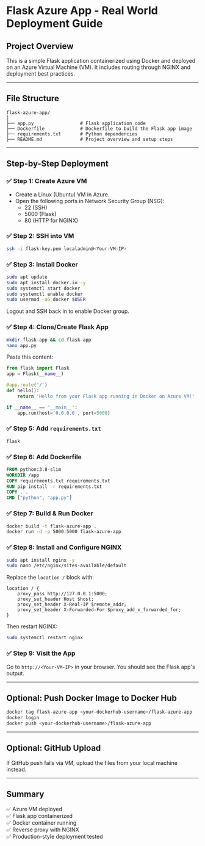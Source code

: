 
# Flask Azure App - Real World Deployment Guide

## Project Overview
This is a simple Flask application containerized using Docker and deployed on an Azure Virtual Machine (VM). It includes routing through NGINX and deployment best practices.

---

## File Structure

```
flask-azure-app/
│
├── app.py                 # Flask application code
├── Dockerfile             # Dockerfile to build the Flask app image
├── requirements.txt       # Python dependencies
├── README.md              # Project overview and setup steps
```

---

## Step-by-Step Deployment

### ✅ Step 1: Create Azure VM

- Create a Linux (Ubuntu) VM in Azure.
- Open the following ports in Network Security Group (NSG):
  - 22 (SSH)
  - 5000 (Flask)
  - 80 (HTTP for NGINX)

### ✅ Step 2: SSH into VM

```bash
ssh -i flask-key.pem localadmin@<Your-VM-IP>
```

### ✅ Step 3: Install Docker

```bash
sudo apt update
sudo apt install docker.io -y
sudo systemctl start docker
sudo systemctl enable docker
sudo usermod -aG docker $USER
```

Logout and SSH back in to enable Docker group.

### ✅ Step 4: Clone/Create Flask App

```bash
mkdir flask-app && cd flask-app
nano app.py
```

Paste this content:

```python
from flask import Flask
app = Flask(__name__)

@app.route('/')
def hello():
    return 'Hello from your Flask app running in Docker on Azure VM!'

if __name__ == '__main__':
    app.run(host='0.0.0.0', port=5000)
```

### ✅ Step 5: Add `requirements.txt`

```txt
flask
```

### ✅ Step 6: Add Dockerfile

```dockerfile
FROM python:3.8-slim
WORKDIR /app
COPY requirements.txt requirements.txt
RUN pip install -r requirements.txt
COPY . .
CMD ["python", "app.py"]
```

### ✅ Step 7: Build & Run Docker

```bash
docker build -t flask-azure-app .
docker run -d -p 5000:5000 flask-azure-app
```

### ✅ Step 8: Install and Configure NGINX

```bash
sudo apt install nginx -y
sudo nano /etc/nginx/sites-available/default
```

Replace the `location /` block with:

```nginx
location / {
    proxy_pass http://127.0.0.1:5000;
    proxy_set_header Host $host;
    proxy_set_header X-Real-IP $remote_addr;
    proxy_set_header X-Forwarded-For $proxy_add_x_forwarded_for;
}
```

Then restart NGINX:

```bash
sudo systemctl restart nginx
```

### ✅ Step 9: Visit the App

Go to `http://<Your-VM-IP>` in your browser. You should see the Flask app's output.

---

## Optional: Push Docker Image to Docker Hub

```bash
docker tag flask-azure-app <your-dockerhub-username>/flask-azure-app
docker login
docker push <your-dockerhub-username>/flask-azure-app
```

---

## Optional: GitHub Upload

If GitHub push fails via VM, upload the files from your local machine instead.

---

## Summary

✅ Azure VM deployed  
✅ Flask app containerized  
✅ Docker container running  
✅ Reverse proxy with NGINX  
✅ Production-style deployment tested  

